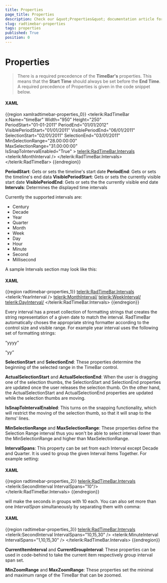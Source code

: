 ```yaml
---
title: Properties
page_title: Properties
description: Check our &quot;Properties&quot; documentation article for the RadTimeBar {{ site.framework_name }} control.
slug: radtimebar-properties
tags: properties
published: True
position: 0
---
```


# Properties

> There is a required precedence of the __TimeBar's__ properties. This means that the __Start Time__ should always be set before the __End Time__. A required precedence of Properties is given in the code snippet below.

#### __XAML__

{{region xamlradtimebar-properties_0}}
	<telerik:RadTimeBar x:Name="timeBar" Width="950" Height="250"      
						PeriodStart="01-01-2011"
						PeriodEnd="01/01/2012"
						VisiblePeriodStart="01/01/2011"
						VisiblePeriodEnd="06/01/2011"
						SelectionStart="02/01/2011"
						SelectionEnd="03/01/2011"
						MinSelectionRange="28.00:00:00"                            
						MaxSelectionRange="31.00:00:00"                            
						IsSnapToIntervalEnabled="True" >
		<telerik:RadTimeBar.Intervals>
			<telerik:MonthInterval />
		</telerik:RadTimeBar.Intervals>
	</telerik:RadTimeBar>
{{endregion}} 
	
__PeriodStart__: Gets or sets the timeline's start date
__PeriodEnd__: Gets or sets the timeline's end data
__VisiblePeriodStart__: Gets or sets the currently visible start date
__VisiblePeriodEnd__: Gets or sets the the currently visible end date
__Intervals__: Determines the displayed time intervals

Currently the supported intervals are:

* Century
* Decade
* Year
* Quarter
* Month
* Week
* Day
* Hour
* Minute
* Second
* Millisecond

A sample Intervals section may look like this:

#### __XAML__

{{region radtimebar-properties_1}}
	<telerik:RadTimeBar.Intervals>
	     <telerik:YearInterval />
	     <telerik:MonthInterval/>
	     <telerik:WeekInterval/>
	     <telerik:DayInterval/>
	 </telerik:RadTimeBar.Intervals>
{{endregion}}

Every interval has a preset collection of formatting strings that creates the string representation of a given date to match the interval. RadTimeBar automatically choses the appropriate string formatter according to the control size and visible range. For example year interval uses the following set of formatting strings:

“yyyy”

“yy”

__SelectionStart__ and __SelectionEnd__: These properties determine the beginning of the selected range in the TimeBar control.

__ActualSelectionStart__ and __ActualSelectionEnd__: When the user is dragging one of the selection thumbs, the SelectionStart and SelectionEnd properties are updated once the user releases the selection thumb. On the other hand, the ActualSelectionStart and ActualSelectionEnd properties are updated while the selection thumbs are moving.

__IsSnapToIntervalEnabled__: This turns on the snapping functionality, which will restrict the moving of the selection thumb, so that it will snap to the items' lines.

__MinSelectionRange__ and __MaxSelectionRange__: These properties define the Selection Range interval thus you won't be able to select interval lower than the MinSelectionRange and higher than MaxSelectionRange.

__IntervalSpans__: This property can be set from each Interval except Decade and Quarter. It is used to group the given Interval Items Together. For example setting:

#### __XAML__

{{region radtimebar-properties_2}}
	<telerik:RadTimeBar.Intervals>
	   <telerik:SecondInterval IntervalSpans="10"/>
	</telerik:RadTimeBar.Intervals>
{{endregion}}

will make the seconds in groups with 10 each. You can also set more than one *IntervalSpan* simultaneously by separating them with comma:

#### __XAML__

{{region radtimebar-properties_3}}
	<telerik:RadTimeBar.Intervals>
	   <telerik:SecondInterval IntervalSpans="10,15,30" />
	   <telerik:MinuteInterval IntervalSpans="1,10,15,30" />
	</telerik:RadTimeBar.Intervals>
{{endregion}}

__CurrentItemInterval__ and __CurrentGroupInterval__: These properties can be used in code-behind to take the current item respectively group interval span set.

__MinZoomRange__ and __MaxZoomRange__: These properties set the minimal and maximum range of the TimeBar that can be zoomed.
